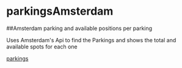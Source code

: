 # parkingsAmsterdam
##Amsterdam parking and available positions per parking

Uses Amsterdam's Api to find the Parkings and shows the total and available  spots for each one


[parkings](http://ksulourgeio.gr/TheoJohn/#/map)
